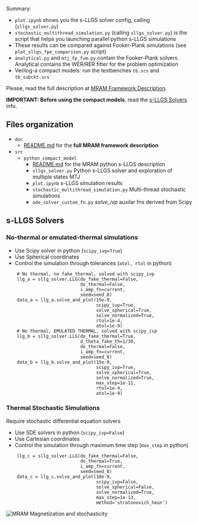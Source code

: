 Summary:
* `plot.ipynb` shows you the s-LLGS solver config, calling (`sllgs_solver.py`)
* `stochastic_multithread_simulation.py` (calling `sllgs_solver.py`) is the script
that helps you launching parallel python s-LLGS simulations
* These results can be compared against Fooker-Plank simulations (see `plot_sllgs_fpe_comparison.py` script)
* `analytical.py` and `mtj_fp_fvm.py` contain the Fooker-Plank solvers. Analytical contains the WER/RER fitter for the problem optimization
* Verilog-a compact models: run the testbenches `tb.scs` and `tb_subckt.scs`

Please, read the full description at [MRAM Framework Description](./doc/README.md).

**IMPORTANT: Before using the compact models**, read the [s-LLGS Solvers](#s-llgs-solvers) info.


## Files organization
* `doc`
	* [README.md](./doc/README.md) for the **full MRAM framework description**
* `src`
	* `python_compact_model`
		* [README.md](./python_compact_model/README.md) for the MRAM python s-LLGS description
		* `sllgs_solver.py` Python s-LLGS solver and exploration of multiple states MTJ      
		* `plot.ipynb` s-LLGS simulation results
		* `stochastic_multithread_simulation.py` Multi-thread stochastic simulations
		* `ode_solver_custom_fn.py` *solve_ivp* auxilar fns derived from Scipy

## s-LLGS Solvers

### No-thermal or emulated-thermal simulations
* Use Scipy solver in python (`scipy_ivp=True`)
* Use Spherical coordinates
* Control the simulation through tolerances (`atol, rtol` in python)

```
    # No thermal, no fake_thermal, solved with scipy_ivp
    llg_a = sllg_solver.LLG(do_fake_thermal=False,
                            do_thermal=False,
                            i_amp_fn=current,
                            seed=seed_0)
    data_a = llg_a.solve_and_plot(15e-9,
                                  scipy_ivp=True,
                                  solve_spherical=True,
                                  solve_normalized=True,
                                  rtol=1e-4,
                                  atol=1e-9)
    # No thermal, EMULATED THERMAL, solved with scipy_ivp
    llg_b = sllg_solver.LLG(do_fake_thermal=True,
                            d_theta_fake_th=1/30,
                            do_thermal=False,
                            i_amp_fn=current,
                            seed=seed_0)
    data_b = llg_b.solve_and_plot(15e-9,
                                  scipy_ivp=True,
                                  solve_spherical=True,
                                  solve_normalized=True,
                                  max_step=1e-11,
                                  rtol=1e-4,
                                  atol=1e-9)
```
### Thermal Stochastic Simulations
Require stochastic differential equation solvers
* Use SDE solvers in python (`scipy_ivp=False`)
* Use Cartesian coordinates
* Control the simulation through maximum time step (`max_step` in python)
```
    llg_c = sllg_solver.LLG(do_fake_thermal=False,
                            do_thermal=True,
                            i_amp_fn=current,
                            seed=seed_0)
    data_c = llg_c.solve_and_plot(10e-9,
                                  scipy_ivp=False,
                                  solve_spherical=False,
                                  solve_normalized=True,
                                  max_step=1e-13,
                                  method='stratonovich_heun')
```
![MRAM Magnetization and stochasticity](./doc/fig4_movie.gif)
